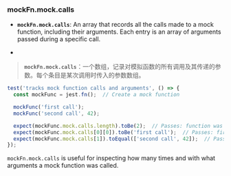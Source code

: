 ### mockFn.mock.calls

- **`mockFn.mock.calls`**: An array that records all the calls made to a mock function, including their arguments. Each entry is an array of arguments passed during a specific call.

- <audio src="..\..\mp3\__`mockFn.mock..mp3"></audio>

> **`mockFn.mock.calls`**：一个数组，记录对模拟函数的所有调用及其传递的参数。每个条目是某次调用时传入的参数数组。
>
> <audio src="..\..\mp3\`mockFn.mock.ca.mp3"></audio>

```js
test('tracks mock function calls and arguments', () => {
  const mockFunc = jest.fn();  // Create a mock function

  mockFunc('first call');
  mockFunc('second call', 42);

  expect(mockFunc.mock.calls.length).toBe(2);  // Passes: function was called twice
  expect(mockFunc.mock.calls[0][0]).toBe('first call');  // Passes: first call's first argument is 'first call'
  expect(mockFunc.mock.calls[1]).toEqual(['second call', 42]);  // Passes: second call's arguments are 'second call', 42
});
```

<audio src="..\..\mp3/这段代码展示了如何使用 Jes (11).mp3"></audio>

`mockFn.mock.calls` is useful for inspecting how many times and with what arguments a mock function was called.